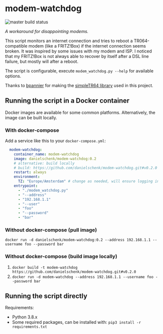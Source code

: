 modem-watchdog
==============
![master build status](https://github.com/danielschenk/modem-watchdog/actions/workflows/docker-image.yml/badge.svg?branch=master)

_A workaround for disappointing modems._

This script monitors an internet connection and tries to reboot a TR064-compatible modem
(like a FRITZ!Box) if the internet connection seems broken. It was inspired by some issues with my modem and ISP.
I noticed that my FRITZ!Box is not always able to recover by itself after a DSL line failure, but mostly will after a
reboot.

The script is configurable, execute `modem_watchdog.py --help` for available options.

Thanks to [bpannier](https://github.com/bpannier) for making the
[simpleTR64 library](https://github.com/bpannier/simpletr64) used in this project.

## Running the script in a Docker container
Docker images are available for some common platforms. Alternatively, the image can be built locally.

### With docker-compose
Add a service like this to your `docker-compose.yml`:
```yml
  modem-watchdog:
    container_name: modem-watchdog
    image: danielschenk/modem-watchdog:0.2
    # alternative: build locally
    # build: https://github.com/danielschenk/modem-watchdog.git#v0.2.0
    restart: always
    environment:
      TZ: "Europe/Amsterdam" # change as needed, will ensure logging in local time
    entrypoint:
      - "./modem_watchdog.py"
      - "--address"
      - "192.168.1.1"
      - "--user"
      - "foo"
      - "--password"
      - "bar"
```

### Without docker-compose (pull image)
`docker run -d danielschenk/modem-watchdog:0.2 --address 192.168.1.1 --username foo --password bar`

### Without docker-compose (build image locally)
1. `docker build -t modem-watchdog https://github.com/danielschenk/modem-watchdog.git#v0.2.0`
2. `docker run -d modem-watchdog --address 192.168.1.1 --username foo --password bar`

## Running the script directly
Requirements:
- Python 3.8.x
- Some required packages, can be installed with: `pip3 install -r requirements.txt`

